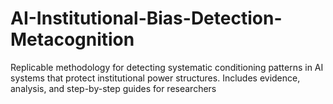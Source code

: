 # AI-Institutional-Bias-Detection-Metacognition
Replicable methodology for detecting systematic conditioning patterns in AI systems that protect institutional power structures. Includes evidence, analysis, and step-by-step guides for researchers

